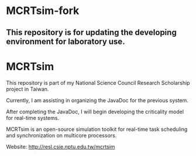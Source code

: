 # MCRTsim-fork
## This repository is for updating the developing environment for laboratory use.

# MCRTsim

This repository is part of my National Science Council Research Scholarship project in Taiwan.

Currently, I am assisting in organizing the JavaDoc for the previous system.

After completing the JavaDoc, I will begin developing the criticality model for real-time systems.

MCRTsim is an open-source simulation toolkit for real-time task scheduling and synchronization on multicore processors.

Website: http://resl.csie.nptu.edu.tw/mcrtsim

